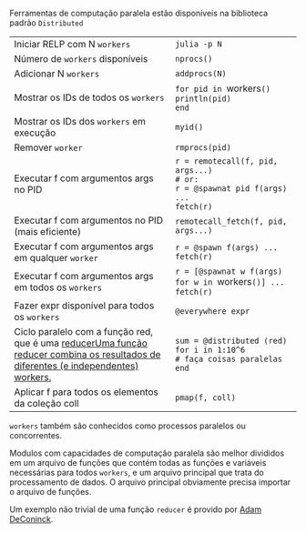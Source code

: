 Ferramentas de computação paralela estão disponíveis na biblioteca padrão `Distributed`

|                                                                                                                                                              |                                                                                                   |
| ------------------------------------------------------------------------------------------------------------------------------------------------------------ | ------------------------------------------------------------------------------------------------- |
| Iniciar RELP com N ``workers``                                                                                                                               | `julia -p N`                                                                                      |
| Número de ``workers`` disponíveis                                                                                                                            | `nprocs()`                                                                                        |
| Adicionar N ``workers``                                                                                                                                      | `addprocs(N)`                                                                                     |
| Mostrar os IDs de todos os `workers`                                                                                                                         | `for pid in `workers`()`<br>`println(pid)`<br>`end`                                                 |
| Mostrar os IDs dos `workers` em execução                                                                                                                     | `myid()`                                                                                          |
| Remover `worker`                                                                                                                                             | `rmprocs(pid)`                                                                                    |
| Executar f com argumentos args no PID                                                                                                                        | `r = remotecall(f, pid, args...)`<br>`# or:`<br>`r = @spawnat pid f(args)`<br>`...`<br>`fetch(r)` |
| Executar f com argumentos no PID (mais eficiente)                                                                                                            | `remotecall_fetch(f, pid, args...)`                                                               |
| Executar f com argumentos args em qualquer `worker`                                                                                                          | `r = @spawn f(args) ... fetch(r)`                                                                 |
| Executar f com argumentos args em todos os `workers`                                                                                                         | `r = [@spawnat w f(args) for w in `workers`()] ... fetch(r)`                                        |
| Fazer expr disponível para todos os `workers`                                                                                                                | `@everywhere expr`                                                                                |
| Ciclo paralelo com a função red, que é uma <a class="tooltip" href="#">reducer<span>Uma função reducer combina os resultados de diferentes (e independentes) workers.</span></a>| `sum = @distributed (red) for i in 1:10^6`<br>`# faça coisas paralelas`<br>`end`                       |
| Aplicar f para todos os elementos da coleção coll                                                                                                             | `pmap(f, coll)`                                                                                   |

`workers` também são conhecidos como processos paralelos ou concorrentes.

Modulos com capacidades de computação paralela são melhor
divididos em um arquivo de funções que contém todas as funções
e variáveis necessárias para todos `workers`, e um arquivo principal
que trata do processamento de dados. O arquivo principal obviamente
precisa importar o arquivo de funções.

Um exemplo não trivial de uma função `reducer` é provido por
[Adam DeConinck](https://blog.ajdecon.org/parallel-word-count-with-julia-an-interesting).
